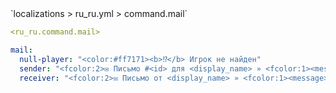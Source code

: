 <!--@include: @/parts/module/command/mail.md#title-->
<!--@include: @/parts/words.md#path--> `localizations > ru_ru.yml > command.mail`

<!--@include: @/parts/module/command/mail.md#explanation-->

<!--@include: @/parts/words.md#edit-->
```yaml
<ru_ru.command.mail>
```

<!--@include: @/parts/words.md#default-->
```yaml
mail:
  null-player: "<color:#ff7171><b>⁉</b> Игрок не найден"
  sender: "<fcolor:2>✉ Письмо #<id> для <display_name> » <fcolor:1><message>"
  receiver: "<fcolor:2>✉ Письмо от <display_name> » <fcolor:1><message>"
```

<!--@include: @/parts/module/command/mail.md#parameters-->
<!--@include: @/parts/module/command/mail.md#localization-->

